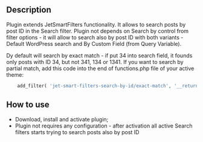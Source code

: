 ## Description
Plugin extends JetSmartFilters functionality. It allows to search posts by post ID in the Search filter.
Plugin not depends on Search by control from filter options - it will allow to search also by post ID with both variants - Default WordPress search and By Custom Field (from Query Variable).

Dy default will search by exact match - if put 34 into search field, it founds only posts with ID 34, but not 341, 134 or 1341. If you want to search by partial match, add this code into the end of functions.php file of your active theme:

```php
	add_filter( 'jet-smart-filters-search-by-id/exact-match', '__return_false' );
```

## How to use
- Download, install and activate plugin;
- Plugin not requires any configuration - after activation all active Search filters starts trying to search posts also by post ID